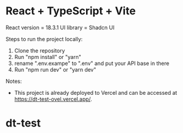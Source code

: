 # React + TypeScript + Vite

React version = 18.3.1
UI library = Shadcn UI

Steps to run the project locally:

1. Clone the repository
2. Run "npm install" or "yarn"
3. rename ".env.exampe" to ".env" and put your API base in there
4. Run "npm run dev" or "yarn dev"

Notes:

- This project is already deployed to Vercel and can be accessed at https://dt-test-ovel.vercel.app/.

# dt-test
